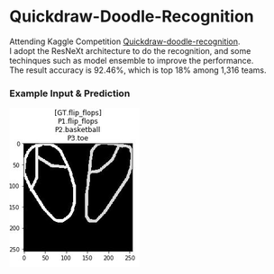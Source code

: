 # Quickdraw-Doodle-Recognition
Attending Kaggle Competition [Quickdraw-doodle-recognition](https://www.kaggle.com/c/quickdraw-doodle-recognition). <br/>
I adopt the ResNeXt architecture to do the recognition, and some techinques such as model ensemble to improve the performance. <br/>
The result accuracy is 92.46%, which is top 18% among 1,316 teams. 

### Example Input & Prediction 
![image](imgs/result.jpg) <br>
